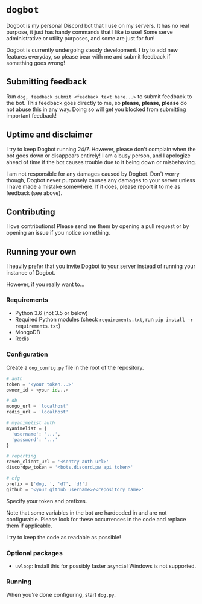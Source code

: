 # `dogbot`

Dogbot is my personal Discord bot that I use on my servers. It has no real
purpose, it just has handy commands that I like to use! Some serve
administrative or utility purposes, and some are just for fun!

Dogbot is currently undergoing steady development. I try to add new features
everyday, so please bear with me and submit feedback if something goes wrong!

## Submitting feedback

Run `dog, feedback submit <feedback text here...>` to submit feedback to the
bot. This feedback goes directly to me, so **please, please, please** do not
abuse this in any way. Doing so will get you blocked from submitting important
feedback!

## Uptime and disclaimer

I try to keep Dogbot running 24/7. However, please don't complain when the bot
goes down or disappears entirely! I am a busy person, and I apologize ahead of
time if the bot causes trouble due to it being down or misbehaving.

I am not responsible for any damages caused by Dogbot. Don't worry though,
Dogbot never purposely causes any damages to your server unless I have made a
mistake somewhere. If it does, please report it to me as feedback (see above).

## Contributing

I love contributions! Please send me them by opening a pull request or by
opening an issue if you notice something.

## Running your own

I heavily prefer that you [invite Dogbot to your server](https://discordapp.com/oauth2/authorize?permissions=8&scope=bot&client_id=295770389584412683) instead of running your instance of Dogbot.

However, if you really want to...

### Requirements

- Python 3.6 (not 3.5 or below)
- Required Python modules (check `requirements.txt`, run `pip install -r requirements.txt`)
- MongoDB
- Redis

### Configuration

Create a `dog_config.py` file in the root of the repository.

```py
# auth
token = '<your token...>'
owner_id = <your id...>

# db
mongo_url = 'localhost'
redis_url = 'localhost'

# myanimelist auth
myanimelist = {
  'username': '...',
  'password': '...'
}

# reporting
raven_client_url = '<sentry auth url>'
discordpw_token = '<bots.discord.pw api token>'

# cfg
prefix = ['dog, ', 'd?', 'd!']
github = '<your github username>/<repository name>'
```

Specify your token and prefixes.

Note that some variables in the bot are hardcoded in and are not configurable.
Please look for these occurrences in the code and replace them if applicable.

I try to keep the code as readable as possible!

### Optional packages

 - `uvloop`: Install this for possibly faster `asyncio`! Windows is not
   supported.

### Running

When you're done configuring, start `dog.py`.
